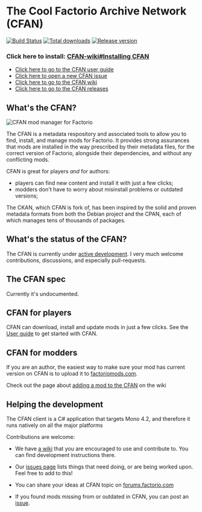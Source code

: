 

# The Cool Factorio Archive Network (CFAN)
[![Build Status](https://travis-ci.org/trakos/CFAN.svg?branch=master)](https://travis-ci.org/trakos/CFAN)
[![Total downloads](https://img.shields.io/github/downloads/trakos/CFAN/total.svg)](https://api.github.com/repos/trakos/CFAN/releases)
[![Release version](https://img.shields.io/github/release/trakos/CFAN.svg)](https://github.com/trakos/CFAN/releases)

### Click here to install: [CFAN-wiki#Installing CFAN](https://github.com/trakos/CFAN/wiki/Installing-CFAN)

- [Click here to go to the CFAN user guide][2]
- [Click here to open a new CFAN issue](https://github.com/trakos/CFAN/issues/new)
- [Click here to go to the CFAN wiki](https://github.com/trakos/CFAN/wiki)
- [Click here to go to the CFAN releases](https://github.com/trakos/CFAN/releases)

## What's the CFAN?
![CFAN mod manager for Factorio](http://cfan.trakos.pl/windows1.png "CFAN mod manager for Factorio")

The CFAN is a metadata respository and associated tools to allow you to find, install, and manage mods for Factorio. It provides strong assurances that mods are installed in the way prescribed by their metadata files, for the correct version of Factorio, alongside their dependencies, and without any conflicting mods.

CFAN is great for players _and_ for authors:
- players can find new content and install it with just a few clicks;
- modders don't have to worry about misinstall problems or outdated versions;

The CKAN, which CFAN is fork of, has been inspired by the solid and proven metadata formats from both the Debian project and the CPAN, each of which manages tens of thousands of packages.

## What's the status of the CFAN?

The CFAN is currently under [active development][1].
I very much welcome contributions, discussions, and especially pull-requests.

## The CFAN spec

Currently it's undocumented.

## CFAN for players

CFAN can download, install and update mods in just a few clicks. See the [User guide][2] to get started with CFAN.

## CFAN for modders

If you are an author, the easiest way to make sure your mod has current version on CFAN is to upload it to [factoriomods.com](http://www.factoriomods.com/).

Check out the page about [adding a mod to the CFAN][3] on the wiki

## Helping the development

The CFAN client is a C# application that targets Mono 4.2, and therefore it runs natively on all the major platforms

Contributions are welcome:

* We have [a wiki][4] that you are encouraged to use and contribute to. You can find development instructions there.

* Our [issues page][5]
lists things that need doing, or are being worked upon. Feel free to
add to this!

* You can share your ideas at CFAN topic on [forums.factorio.com][6]

* If you found mods missing from or outdated in CFAN, you can post an [issue][5].

 [1]:https://github.com/trakos/CFAN/commits/master
 [2]:https://github.com/trakos/CFAN/wiki/User-guide
 [3]:https://github.com/trakos/CFAN/wiki/Adding-a-mod-to-the-CFAN
 [4]:https://github.com/trakos/CFAN/wiki
 [5]:https://github.com/trakos/CFAN/issues
 [6]:https://forums.factorio.com/viewtopic.php?f=137&t=23109
